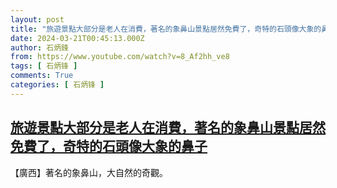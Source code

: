 ```yaml
---
layout: post
title: "旅遊景點大部分是老人在消費，著名的象鼻山景點居然免費了，奇特的石頭像大象的鼻子"
date: 2024-03-21T00:45:13.000Z
author: 石炳鋒
from: https://www.youtube.com/watch?v=8_Af2hh_ve8
tags: [ 石炳锋 ]
comments: True
categories: [ 石炳锋 ]
---
```

<!--1710981913000-->
[旅遊景點大部分是老人在消費，著名的象鼻山景點居然免費了，奇特的石頭像大象的鼻子](https://www.youtube.com/watch?v=8_Af2hh_ve8)
------

<div>
【廣西】著名的象鼻山，大自然的奇觀。
</div>
